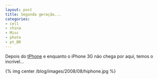 ```yaml
---
layout: post
title: Segunda geração...
categories:
- cell
- china
- Misc
- photo
- pt_BR
---
```

Depois do [tPhone](http://www.anselmolsm.org/blog/wii-x-wee/) e enquanto o iPhone 3G não chega por aqui, temos o incrível...

{% img center /blog/images/2008/08/hiphone.jpg %}
